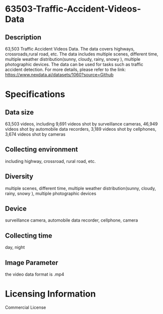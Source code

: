 # 63503-Traffic-Accident-Videos-Data

## Description
63,503 Traffic Accident Videos Data. The data covers highways, crossroads,rural road, etc. The data includes multiple scenes, different time, multiple weather distribution(sunny, cloudy, rainy, snowy ), multiple photographic devices. The data can be used for tasks such as traffic accident detection.
For more details, please refer to the link: https://www.nexdata.ai/datasets/1060?source=Github


# Specifications
## Data size
63,503 videos, including 9,691 videos shot by surveillance cameras, 46,949 videos shot by automobile data recorders, 3,189 videos shot by cellphones, 3,674 videos shot by cameras
## Collecting environment
including highway, crossroad, rural road, etc.
## Diversity
multiple scenes, different time, multiple weather distribution(sunny, cloudy, rainy,  snowy ), multiple photographic devices
## Device
surveillance camera, automobile data recorder, cellphone, camera
## Collecting time
day, night
## Image Parameter
the video data format is .mp4
# Licensing Information
Commercial License
